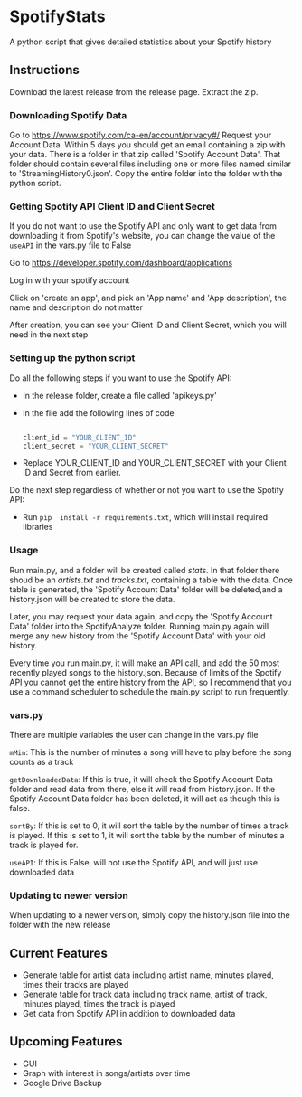 # SpotifyStats

A python script that gives detailed statistics about your Spotify history

## Instructions

Download the latest release from the release page.
Extract the zip.

### Downloading Spotify Data

Go to https://www.spotify.com/ca-en/account/privacy#/
Request your Account Data. Within 5 days you should get an email containing a zip with your data. 
There is a folder in that zip called 'Spotify Account Data'. That folder should contain several files including one or more files named similar to 'StreamingHistory0.json'. 
Copy the entire folder into the folder with the python script. 

### Getting Spotify API Client ID and Client Secret

If you do not want to use the Spotify API and only want to get data from downloading it from Spotify's website, you can change the value of the ``useAPI`` in the vars.py file to False


Go to https://developer.spotify.com/dashboard/applications

Log in with your spotify account

Click on 'create an app', and pick an 'App name' and 'App description', the name and description do not matter

After creation, you can see your Client ID and Client Secret, which you will need in the next step

### Setting up the python script

Do all the following steps if you want to use the Spotify API:

- In the release folder, create a file called 'apikeys.py'

- in the file add the following lines of code

    ```python

    client_id = "YOUR_CLIENT_ID"
    client_secret = "YOUR_CLIENT_SECRET"

    ```

- Replace YOUR_CLIENT_ID and YOUR_CLIENT_SECRET with your Client ID and Secret from earlier. 

Do the next step regardless of whether or not you want to use the Spotify API:

- Run ``pip  install -r requirements.txt``, which will install required libraries


### Usage

Run main.py, and a folder will be created called *stats*. In that folder there shoud be an *artists.txt* and *tracks.txt*, containing a table with the data. Once table is generated, the 'Spotify Account Data' folder will be deleted,and a history.json will be created to store the data. 

Later, you may request your data again, and copy the 'Spotify Account Data' folder into the SpotifyAnalyze folder. Running main.py again will merge any new history from the 'Spotify Account Data' with your old history.

Every time you run main.py, it will make an API call, and add the 50 most recently played songs to the history.json. Because of limits of the Spotify API you cannot get the entire history from the API, so I recommend that you use a command scheduler to schedule the main.py script to run frequently. 

### vars.py
There are multiple variables the user can change in the vars.py file

`mMin`: This is the number of minutes a song will have to play before the song counts as a track

`getDownloadedData`: If this is true, it will check the Spotify Account Data folder and read data from there, else it will read from history.json. If the Spotify Account Data folder has been deleted, it will act as though this is false.

`sortBy`: If this is set to 0, it will sort the table by the number of times a track is played. If this is set to 1, it will sort the table by the number of minutes a track is played for. 

`useAPI`: If this is False, will not use the Spotify API, and will just use downloaded data


### Updating to newer version
When updating to a newer version, simply copy the history.json file into the folder with the new release 

## Current Features

- Generate table for artist data including artist name, minutes played, times their tracks are played
- Generate table for track data including track name, artist of track, minutes played, times the track is played
- Get data from Spotify API in addition to downloaded data

## Upcoming Features

- GUI
- Graph with interest in songs/artists over time
- Google Drive Backup 